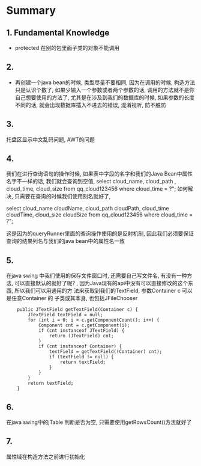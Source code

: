 # Summary

## 1. Fundamental Knowledge

- protected 在别的包里面子类的对象不能调用

## 2.

- 再创建一个java bean的时候, 类型尽量不要相同, 因为在调用的时候, 构造方法只是认识个数了,
  如果少输入一个参数或者两个参数的话, 调用的方法就不是你自己想要使用的方法了,
  尤其是在涉及到我们的数据库的时候, 如果参数的长度不同的话, 就会出现数据库插入不进去的错误,
  混淆视听, 防不胜防

## 3.

托盘区显示中文乱码问题, AWT的问题

## 4.

我们在进行查询语句的操作时候, 如果表中字段的名字和我们的Java Bean中属性名字不一样的话,
我们就会查询到空值,
select cloud_name, cloud_path , cloud_time, cloud_size from qq_cloud123456 where
cloud_time = ?";
如何解决, 只需要在查询的时候我们使用别名就好了,

select cloud_name cloudName, cloud_path cloudPath, cloud_time cloudTime,
cloud_size cloudSize from qq_cloud123456 where cloud_time = ?";

这是因为的queryRunner里面的查询操作使用的是反射机制, 因此我们必须要保证查询的结果列名与我们的java
bean中的属性名一致

## 5.

在java swing 中我们使用的保存文件窗口时, 还需要自己写文件名, 有没有一种方法,
可以直接默认的就好了呢? , 因为Java现有的api中没有可以直接修改的这个东西,
所以我们可以用通用的方
法来获取到我们的TextField, 参数Container c 可以是任意Container 的 子类或其本身,
也包括JFileChooser

		public JTextField getTextField(Container c) {
			JTextField textField = null;
			for (int i = 0; i < c.getComponentCount(); i++) {
				Component cnt = c.getComponent(i);
				if (cnt instanceof JTextField) {
					return (JTextField) cnt;
				}
				if (cnt instanceof Container) {
					textField = getTextField((Container) cnt);
					if (textField != null) {
						return textField;
					}
				}
			}
			return textField;
		}

## 6.

在java swing中的jTable 判断是否为空, 只需要使用getRowsCount()方法就好了

## 7.

属性域在构造方法之前进行初始化